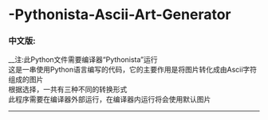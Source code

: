 # -Pythonista-Ascii-Art-Generator
### 中文版:<br>
__注:此Python文件需要编译器“Pythonista”运行<br>
这是一串使用Python语言编写的代码，它的主要作用是将图片转化成由Ascii字符组成的图片<br>
根据选择，一共有三种不同的转换形式<br>
此程序需要在编译器外部运行，在编译器内运行将会使用默认图片<br>
***
